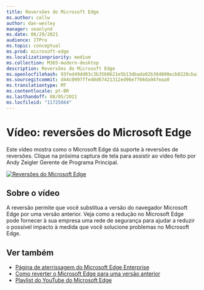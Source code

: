 ```yaml
---
title: Reversões do Microsoft Edge
ms.author: collw
author: dan-wesley
manager: seanlynd
ms.date: 06/29/2021
audience: ITPro
ms.topic: conceptual
ms.prod: microsoft-edge
ms.localizationpriority: medium
ms.collection: M365-modern-desktop
description: Reversões do Microsoft Edge
ms.openlocfilehash: 93fed49dd03c3b3560621e5b13dbada92b384800ecb0228cba1d7ee47a36a839
ms.sourcegitcommit: d44c0997ffe40d67421312ed96e7766da947eaa0
ms.translationtype: MT
ms.contentlocale: pt-BR
ms.lasthandoff: 08/05/2021
ms.locfileid: "11725664"
---
```

# <a name="video-microsoft-edge-version-rollback"></a>Vídeo: reversões do Microsoft Edge

Este vídeo mostra como o Microsoft Edge dá suporte à reversões de reversões. Clique na próxima captura de tela para assistir ao vídeo feito por Andy Zeigler Gerente de Programa Principal.

[![Reversões do Microsoft Edge](media/microsoft-edge-video-version-rollback/0.png)](http://www.youtube.com/watch?v=pXhXHvKUa_c "Microsoft Edge version rollback")

## <a name="about-the-video"></a>Sobre o vídeo

A reversão permite que você substitua a versão do navegador Microsoft Edge por uma versão anterior. Veja como a redução no Microsoft Edge pode fornecer à sua empresa uma rede de segurança para ajudar a reduzir o possível impacto à medida que você solucione problemas no Microsoft Edge.

## <a name="see-also"></a>Ver também

- [Página de aterrissagem do Microsoft Edge Enterprise](https://aka.ms/EdgeEnterprise)
- [Como reverter o Microsoft Edge para uma versão anterior](edge-learnmore-rollback.md)
- [Playlist do YouTube do Microsoft Edge](https://www.youtube.com/playlist?list=PLXtHYVsvn_b-uXh1tMeYpT-0iD8tD3tFy)
